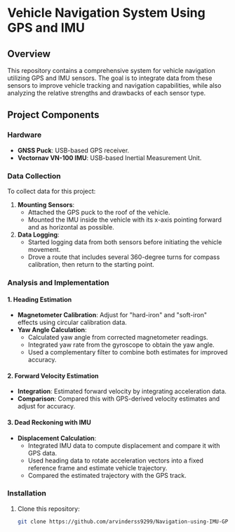 # Vehicle Navigation System Using GPS and IMU

## Overview

This repository contains a comprehensive system for vehicle navigation utilizing GPS and IMU sensors. The goal is to integrate data from these sensors to improve vehicle tracking and navigation capabilities, while also analyzing the relative strengths and drawbacks of each sensor type.

## Project Components

### Hardware

- **GNSS Puck**: USB-based GPS receiver.
- **Vectornav VN-100 IMU**: USB-based Inertial Measurement Unit.

### Data Collection

To collect data for this project:
1. **Mounting Sensors**:
   - Attached the GPS puck to the roof of the vehicle.
   - Mounted the IMU inside the vehicle with its x-axis pointing forward and as horizontal as possible.
2. **Data Logging**:
   - Started logging data from both sensors before initiating the vehicle movement.
   - Drove a route that includes several 360-degree turns for compass calibration, then return to the starting point.

### Analysis and Implementation

#### 1. Heading Estimation

- **Magnetometer Calibration**: Adjust for "hard-iron" and "soft-iron" effects using circular calibration data.
- **Yaw Angle Calculation**: 
  - Calculated yaw angle from corrected magnetometer readings.
  - Integrated yaw rate from the gyroscope to obtain the yaw angle.
  - Used a complementary filter to combine both estimates for improved accuracy.

#### 2. Forward Velocity Estimation

- **Integration**: Estimated forward velocity by integrating acceleration data.
- **Comparison**: Compared this with GPS-derived velocity estimates and adjust for accuracy.

#### 3. Dead Reckoning with IMU

- **Displacement Calculation**:
  - Integrated IMU data to compute displacement and compare it with GPS data.
  - Used heading data to rotate acceleration vectors into a fixed reference frame and estimate vehicle trajectory.
  - Compared the estimated trajectory with the GPS track.

### Installation

1. Clone this repository:
   ```bash
   git clone https://github.com/arvinderss9299/Navigation-using-IMU-GPS
